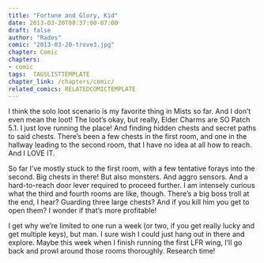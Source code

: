 ```yaml
---
title: "Fortune and Glory, Kid"
date: 2013-03-20T08:37:00-07:00
draft: false
author: "Rades"
comic: "2013-03-20-trove3.jpg"
chapter: Comic
chapters:
- comic
tags:  TAGSLISTTEMPLATE
chapter_link: /chapters/comic/
related_comics: RELATEDCOMICTEMPLATE
---
```


I think the solo loot scenario is my favorite thing in Mists so far. And I don’t even mean the loot! The loot’s okay, but really, Elder Charms are SO Patch 5.1. I just love running the place! And finding hidden chests and secret paths to said chests. There’s been a few chests in the first room, and one in the hallway leading to the second room, that I have no idea at all how to reach. And I LOVE IT.


So far I’ve mostly stuck to the first room, with a few tentative forays into the second. Big chests in there! But also monsters. And aggro sensors. And a hard-to-reach door lever required to proceed further. I am intensely curious what the third and fourth rooms are like, though. There’s a big boss troll at the end, I hear? Guarding three large chests? And if you kill him you get to open them? I wonder if that’s more profitable!


I get why we’re limited to one run a week (or two, if you get really lucky and get multiple keys), but man. I sure wish I could just hang out in there and explore. Maybe this week when I finish running the first LFR wing, I’ll go back and prowl around those rooms thoroughly. Research time!

